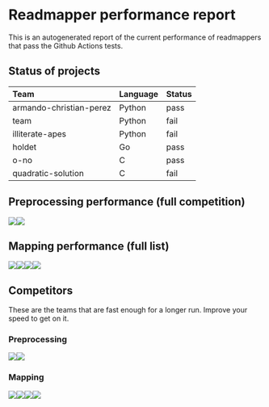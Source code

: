 # Readmapper performance report

This is an autogenerated report of the current performance of
readmappers that pass the Github Actions tests.

## Status of projects

<table>
<thead>
<tr class="header">
<th style="text-align: left;">Team</th>
<th style="text-align: left;">Language</th>
<th style="text-align: left;">Status</th>
</tr>
</thead>
<tbody>
<tr class="odd">
<td style="text-align: left;">armando-christian-perez</td>
<td style="text-align: left;">Python</td>
<td style="text-align: left;">pass</td>
</tr>
<tr class="even">
<td style="text-align: left;">team</td>
<td style="text-align: left;">Python</td>
<td style="text-align: left;">fail</td>
</tr>
<tr class="odd">
<td style="text-align: left;">illiterate-apes</td>
<td style="text-align: left;">Python</td>
<td style="text-align: left;">fail</td>
</tr>
<tr class="even">
<td style="text-align: left;">holdet</td>
<td style="text-align: left;">Go</td>
<td style="text-align: left;">pass</td>
</tr>
<tr class="odd">
<td style="text-align: left;">o-no</td>
<td style="text-align: left;">C</td>
<td style="text-align: left;">pass</td>
</tr>
<tr class="even">
<td style="text-align: left;">quadratic-solution</td>
<td style="text-align: left;">C</td>
<td style="text-align: left;">fail</td>
</tr>
</tbody>
</table>

## Preprocessing performance (full competition)

![](README_files/figure-markdown_strict/plot_short_pref-1.png)![](README_files/figure-markdown_strict/plot_short_pref-2.png)

## Mapping performance (full list)

![](README_files/figure-markdown_strict/plot_short_map-1.png)![](README_files/figure-markdown_strict/plot_short_map-2.png)![](README_files/figure-markdown_strict/plot_short_map-3.png)![](README_files/figure-markdown_strict/plot_short_map-4.png)

## Competitors

These are the teams that are fast enough for a longer run. Improve your
speed to get on it.

### Preprocessing

![](README_files/figure-markdown_strict/plot_long_pref-1.png)![](README_files/figure-markdown_strict/plot_long_pref-2.png)

### Mapping

![](README_files/figure-markdown_strict/plot_long_map-1.png)![](README_files/figure-markdown_strict/plot_long_map-2.png)![](README_files/figure-markdown_strict/plot_long_map-3.png)![](README_files/figure-markdown_strict/plot_long_map-4.png)

